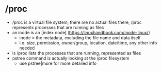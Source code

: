 # /proc

* /proc is a virtual file system; there are no actual files there, /proc represents processes that are running as files
* an inode is an [index node] (https://linuxhandbook.com/inode-linux/)
     * inode = the metadata, excluding the file name and data itself
     * i.e. size, permission, owner/group, location, date/time, any other info needed
 * ls /proc lists the processes that are running, represented as files
 * pstree command is actually looking at the /proc filesystem 
     * use pstree|more for more detailed info
        
